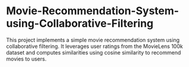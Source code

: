 # Movie-Recommendation-System-using-Collaborative-Filtering
This project implements a simple movie recommendation system using collaborative filtering. It leverages user ratings from the MovieLens 100k dataset and computes similarities using cosine similarity to recommend movies to users.
